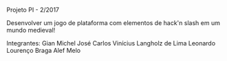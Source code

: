 ﻿Projeto PI - 2/2017

Desenvolver um jogo de plataforma com elementos de hack'n slash em um mundo medieval!

Integrantes:
Gian Michel
José Carlos
Vinícius Langholz de Lima
Leonardo Lourenço Braga
Alef Melo



